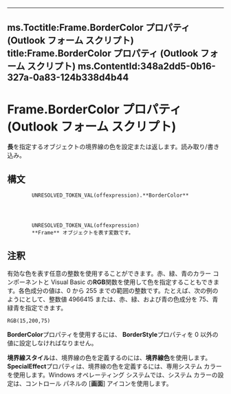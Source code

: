 

---
ms.Toctitle:Frame.BorderColor プロパティ (Outlook フォーム スクリプト)
title:Frame.BorderColor プロパティ (Outlook フォーム スクリプト)
ms.ContentId:348a2dd5-0b16-327a-0a83-124b338d4b44
---
# Frame.BorderColor プロパティ (Outlook フォーム スクリプト)




**長**を指定するオブジェクトの境界線の色を設定または返します。読み取り/書き込み。

## 構文

            UNRESOLVED_TOKEN_VAL(offexpression).**BorderColor**




            UNRESOLVED_TOKEN_VAL(offexpression)
            **Frame** オブジェクトを表す変数です。



## 注釈
有効な色を表す任意の整数を使用することができます。赤、緑、青のカラー コンポーネントと Visual Basic の**RGB**関数を使用して色を指定することもできます。各色成分の値は、0 から 255 までの範囲の整数です。たとえば、次の例のようにとして、整数値 4966415 または、赤、緑、および青の色成分を 75、青緑青を指定できます。

```sourcecode
RGB(15,200,75)
```




**BorderColor**プロパティを使用するには、 **BorderStyle**プロパティを 0 以外の値に設定しなければなりません。



**境界線スタイル**は、境界線の色を定義するのには、**境界線色**を使用します。**SpecialEffect**プロパティは、境界線の色を定義するには、専用システム カラーを使用します。Windows オペレーティング システムでは、システム カラーの設定は、コントロール パネルの [**画面**] アイコンを使用します。




